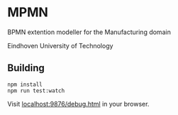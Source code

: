 # MPMN

BPMN extention modeller for the Manufacturing domain

Eindhoven University of Technology



## Building

```
npm install
npm run test:watch
```

Visit [localhost:9876/debug.html](http://localhost:9876/debug.html) in your browser.
